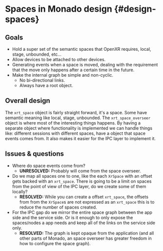 # Spaces in Monado design {#design-spaces}

<!--
Copyright 2022-2023, Collabora, Ltd. and the Monado contributors
SPDX-License-Identifier: BSL-1.0
-->

## Goals

* Hold a super set of the semantic spaces that OpenXR requires, local, stage,
  unbounded, etc...
* Allow devices to be attached to other devices.
* Generating events when a space is moved, dealing with the requirement that
  the move only happens after a certain time in the future.
* Make the internal graph be simple and non-cyclic.
  * No bi-directional links.
  * Always have a root object.

## Overall design

The `xrt_space` object is fairly straight forward, it's a space. Some have
semantic meaning like local, stage, unbounded. The `xrt_space_overseer` object
is where most of the interesting things happens. By having a separate object
where functionality is implemented we can handle things like: different sessions
with different spaces, have a object that space events comes from. It also makes
it easier for the IPC layer to implement it.

## Issues & questions

* Where do space events come from?
  * **UNRESOLVED:** Probably will come from the space overseer.
* Do we map all spaces one to one, like the each `XrSpace` with an offset gets
  backed with an `xrt_space`. There is going to be a limit on spaces from the
  point of view of the IPC layer, do we create some of them locally?
  * **RESOLVED:** While you can create a offset `xrt_space`, the offsets from
    from the `XrSpace`s are not expressed as an `xrt_space` this is to reduce
    the number of spaces created.
* For the IPC gap do we mirror the entire space graph between the app side and
  the service side. Or is it enough to only expose the spaces/nodes a app needs
  and keep all of the links on the service side only.
  * **RESOLVED:** The graph is kept opaque from the application (and all other
    parts of Monado, an space overseer has greater freedom in how to configure
    the space graph).
